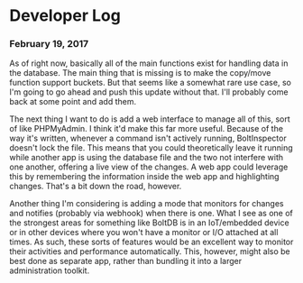 # Developer Log

### February 19, 2017
As of right now, basically all of the main functions exist for handling data in the database. The main thing that is missing is to make the copy/move function support buckets. But that seems like a somewhat rare use case, so I'm going to go ahead and push this update without that. I'll probably come back at some point and add them.
 
 The next thing I want to do is add a web interface to manage all of this, sort of like PHPMyAdmin. I think it'd make this far more useful. Because of the way it's written, whenever a command isn't actively running, BoltInspector doesn't lock the file. This means that you could theoretically leave it running while another app is using the database file and the two not interfere with one another, offering a live view of the changes. A web app could leverage this by remembering the information inside the web app and highlighting changes. That's a bit down the road, however.
 
 Another thing I'm considering is adding a mode that monitors for changes and notifies (probably via webhook) when there is one. What I see as one of the strongest areas for something like BoltDB is in an IoT/embedded device or in other devices where you won't have a monitor or I/O attached at all times. As such, these sorts of features would be an excellent way to monitor their activities and performance automatically. This, however, might also be best done as separate app, rather than bundling it into a larger administration toolkit.